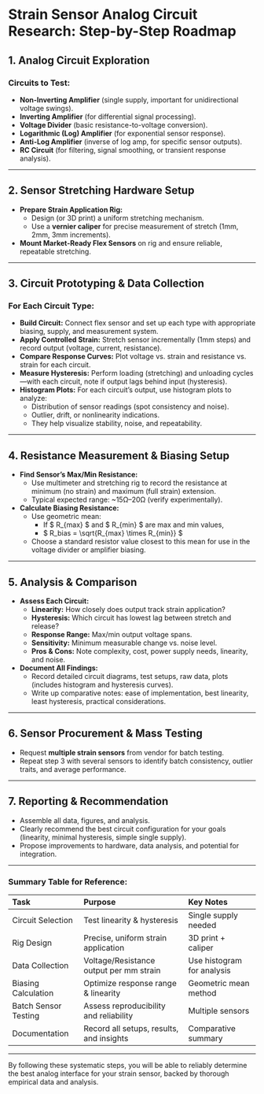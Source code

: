# Strain Sensor Analog Circuit Research: Step-by-Step Roadmap

## 1. **Analog Circuit Exploration**

### Circuits to Test:

- **Non-Inverting Amplifier** (single supply, important for unidirectional voltage swings).
- **Inverting Amplifier** (for differential signal processing).
- **Voltage Divider** (basic resistance-to-voltage conversion).
- **Logarithmic (Log) Amplifier** (for exponential sensor response).
- **Anti-Log Amplifier** (inverse of log amp, for specific sensor outputs).
- **RC Circuit** (for filtering, signal smoothing, or transient response analysis).

***

## 2. **Sensor Stretching Hardware Setup**

- **Prepare Strain Application Rig:**
    - Design (or 3D print) a uniform stretching mechanism.
    - Use a **vernier caliper** for precise measurement of stretch (1mm, 2mm, 3mm increments).
- **Mount Market-Ready Flex Sensors** on rig and ensure reliable, repeatable stretching.

***

## 3. **Circuit Prototyping \& Data Collection**

### For Each Circuit Type:

- **Build Circuit:** Connect flex sensor and set up each type with appropriate biasing, supply, and measurement system.
- **Apply Controlled Strain:** Stretch sensor incrementally (1mm steps) and record output (voltage, current, resistance).
- **Compare Response Curves:** Plot voltage vs. strain and resistance vs. strain for each circuit.
- **Measure Hysteresis:** Perform loading (stretching) and unloading cycles—with each circuit, note if output lags behind input (hysteresis).
- **Histogram Plots:** For each circuit’s output, use histogram plots to analyze:
    - Distribution of sensor readings (spot consistency and noise).
    - Outlier, drift, or nonlinearity indications.
    - They help visualize stability, noise, and repeatability.

***

## 4. **Resistance Measurement \& Biasing Setup**

- **Find Sensor’s Max/Min Resistance:**
    - Use multimeter and stretching rig to record the resistance at minimum (no strain) and maximum (full strain) extension.
    - Typical expected range: ~15Ω–20Ω (verify experimentally).
- **Calculate Biasing Resistance:**
    - Use geometric mean:
        - If \$ R_{max} \$ and \$ R_{min} \$ are max and min values,
        - \$ R_bias = \sqrt{R_{max} \times R_{min}} \$
    - Choose a standard resistor value closest to this mean for use in the voltage divider or amplifier biasing.

***

## 5. **Analysis \& Comparison**

- **Assess Each Circuit:**
    - **Linearity:** How closely does output track strain application?
    - **Hysteresis:** Which circuit has lowest lag between stretch and release?
    - **Response Range:** Max/min output voltage spans.
    - **Sensitivity:** Minimum measurable change vs. noise level.
    - **Pros \& Cons:** Note complexity, cost, power supply needs, linearity, and noise.
- **Document All Findings:**
    - Record detailed circuit diagrams, test setups, raw data, plots (includes histogram and hysteresis curves).
    - Write up comparative notes: ease of implementation, best linearity, least hysteresis, practical considerations.

***

## 6. **Sensor Procurement \& Mass Testing**

- Request **multiple strain sensors** from vendor for batch testing.
- Repeat step 3 with several sensors to identify batch consistency, outlier traits, and average performance.

***

## 7. **Reporting \& Recommendation**

- Assemble all data, figures, and analysis.
- Clearly recommend the best circuit configuration for your goals (linearity, minimal hysteresis, simple single supply).
- Propose improvements to hardware, data analysis, and potential for integration.

***

### **Summary Table for Reference:**

| Task | Purpose | Key Notes |
| :-- | :-- | :-- |
| Circuit Selection | Test linearity \& hysteresis | Single supply needed |
| Rig Design | Precise, uniform strain application | 3D print + caliper |
| Data Collection | Voltage/Resistance output per mm strain | Use histogram for analysis |
| Biasing Calculation | Optimize response range \& linearity | Geometric mean method |
| Batch Sensor Testing | Assess reproducibility and reliability | Multiple sensors |
| Documentation | Record all setups, results, and insights | Comparative summary |


***

By following these systematic steps, you will be able to reliably determine the best analog interface for your strain sensor, backed by thorough empirical data and analysis.

